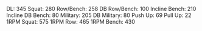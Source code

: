 DL: 345
 Squat: 280
 Row/Bench: 258
 DB Row/Bench: 100
 Incline Bench: 210
 Incline DB Bench: 80
 Military: 205
 DB Military: 80
 Push Up: 69
 Pull Up: 22
 1RPM Squat: 575
 1RPM Row: 465
 1RPM Bench: 430
